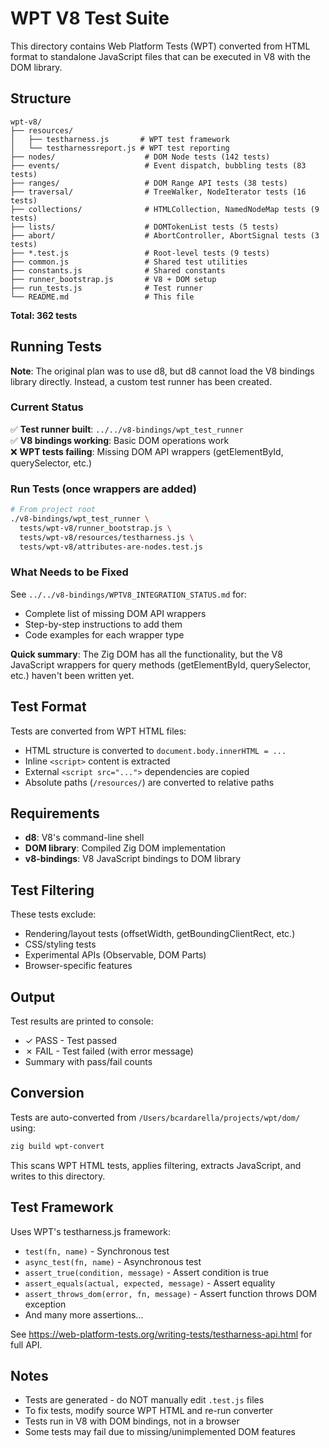 # WPT V8 Test Suite

This directory contains Web Platform Tests (WPT) converted from HTML format to standalone JavaScript files that can be executed in V8 with the DOM library.

## Structure

```
wpt-v8/
├── resources/
│   ├── testharness.js       # WPT test framework
│   └── testharnessreport.js # WPT test reporting
├── nodes/                    # DOM Node tests (142 tests)
├── events/                   # Event dispatch, bubbling tests (83 tests)
├── ranges/                   # DOM Range API tests (38 tests)
├── traversal/                # TreeWalker, NodeIterator tests (16 tests)
├── collections/              # HTMLCollection, NamedNodeMap tests (9 tests)
├── lists/                    # DOMTokenList tests (5 tests)
├── abort/                    # AbortController, AbortSignal tests (3 tests)
├── *.test.js                 # Root-level tests (9 tests)
├── common.js                 # Shared test utilities
├── constants.js              # Shared constants
├── runner_bootstrap.js       # V8 + DOM setup
├── run_tests.js              # Test runner
└── README.md                 # This file
```

**Total: 362 tests**

## Running Tests

**Note**: The original plan was to use d8, but d8 cannot load the V8 bindings library directly. Instead, a custom test runner has been created.

### Current Status

✅ **Test runner built**: `../../v8-bindings/wpt_test_runner`  
✅ **V8 bindings working**: Basic DOM operations work  
❌ **WPT tests failing**: Missing DOM API wrappers (getElementById, querySelector, etc.)

### Run Tests (once wrappers are added)

```bash
# From project root
./v8-bindings/wpt_test_runner \
  tests/wpt-v8/runner_bootstrap.js \
  tests/wpt-v8/resources/testharness.js \
  tests/wpt-v8/attributes-are-nodes.test.js
```

### What Needs to be Fixed

See `../../v8-bindings/WPTV8_INTEGRATION_STATUS.md` for:
- Complete list of missing DOM API wrappers
- Step-by-step instructions to add them
- Code examples for each wrapper type

**Quick summary**: The Zig DOM has all the functionality, but the V8 JavaScript wrappers for query methods (getElementById, querySelector, etc.) haven't been written yet.

## Test Format

Tests are converted from WPT HTML files:
- HTML structure is converted to `document.body.innerHTML = ...`
- Inline `<script>` content is extracted
- External `<script src="...">` dependencies are copied
- Absolute paths (`/resources/`) are converted to relative paths

## Requirements

- **d8**: V8's command-line shell
- **DOM library**: Compiled Zig DOM implementation
- **v8-bindings**: V8 JavaScript bindings to DOM library

## Test Filtering

These tests exclude:
- Rendering/layout tests (offsetWidth, getBoundingClientRect, etc.)
- CSS/styling tests
- Experimental APIs (Observable, DOM Parts)
- Browser-specific features

## Output

Test results are printed to console:
- ✓ PASS - Test passed
- ✗ FAIL - Test failed (with error message)
- Summary with pass/fail counts

## Conversion

Tests are auto-converted from `/Users/bcardarella/projects/wpt/dom/` using:

```bash
zig build wpt-convert
```

This scans WPT HTML tests, applies filtering, extracts JavaScript, and writes to this directory.

## Test Framework

Uses WPT's testharness.js framework:
- `test(fn, name)` - Synchronous test
- `async_test(fn, name)` - Asynchronous test
- `assert_true(condition, message)` - Assert condition is true
- `assert_equals(actual, expected, message)` - Assert equality
- `assert_throws_dom(error, fn, message)` - Assert function throws DOM exception
- And many more assertions...

See https://web-platform-tests.org/writing-tests/testharness-api.html for full API.

## Notes

- Tests are generated - do NOT manually edit `.test.js` files
- To fix tests, modify source WPT HTML and re-run converter
- Tests run in V8 with DOM bindings, not in a browser
- Some tests may fail due to missing/unimplemented DOM features
